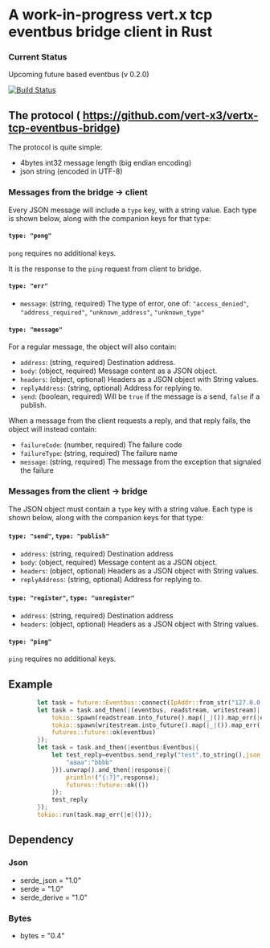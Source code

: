 # A work-in-progress vert.x tcp eventbus bridge client in Rust

### Current Status

Upcoming future based eventbus (v 0.2.0)

[![Build Status](https://travis-ci.org/another-s347/vertx-tcp-eventbus-bridge-client-rust.svg?branch=master)](https://travis-ci.org/another-s347/vertx-tcp-eventbus-bridge-client-rust)

## The protocol ( https://github.com/vert-x3/vertx-tcp-eventbus-bridge)

The protocol is quite simple:

* 4bytes int32 message length (big endian encoding)
* json string (encoded in UTF-8)

### Messages from the bridge -> client

Every JSON message will include a `type` key, with a string
value. Each type is shown below, along with the companion keys for
that type:

#### `type: "pong"`

`pong` requires no additional keys.

It is the response to the `ping` request from client to bridge.

####  `type: "err"`

* `message`: (string, required) The type of error, one of:
  `"access_denied"`, `"address_required"`, `"unknown_address"`,
  `"unknown_type"`

#### `type: "message"`

For a regular message, the object will also contain:

* `address`: (string, required) Destination address.
* `body`: (object, required) Message content as a JSON object.
* `headers`: (object, optional) Headers as a JSON object with String values.
* `replyAddress`: (string, optional) Address for replying to.
* `send`: (boolean, required) Will be `true` if the message is a send, `false` if a publish.

When a message from the client requests a reply, and that reply fails,
the object will instead contain:

* `failureCode`: (number, required) The failure code
* `failureType`: (string, required) The failure name
* `message`: (string, required) The message from the exception that signaled the failure

### Messages from the client -> bridge

The JSON object must contain a `type` key with a string value.  Each
type is shown below, along with the companion keys for that type:

#### `type: "send"`, `type: "publish"`

* `address`: (string, required) Destination address
* `body`: (object, required) Message content as a JSON object.
* `headers`: (object, optional) Headers as a JSON object with String values.
* `replyAddress`: (string, optional) Address for replying to.

#### `type: "register"`, `type: "unregister"`

* `address`: (string, required) Destination address
* `headers`: (object, optional) Headers as a JSON object with String values.

#### `type: "ping"`

`ping` requires no additional keys.

## Example

```rust
        let task = future::Eventbus::connect(IpAddr::from_str("127.0.0.1").unwrap(), 12345);
        let task = task.and_then(|(eventbus, readstream, writestream)| {
            tokio::spawn(readstream.into_future().map(|_|()).map_err(|e|()));
            tokio::spawn(writestream.into_future().map(|_|()).map_err(|e|()));
            futures::future::ok(eventbus)
        });
        let task = task.and_then(|eventbus:Eventbus|{
            let test_reply=eventbus.send_reply("test".to_string(),json!({
                "aaaa":"bbbb"
            })).unwrap().and_then(|response|{
                println!("{:?}",response);
                futures::future::ok(())
            });
            test_reply
        });
        tokio::run(task.map_err(|e|()));
```

## Dependency

### Json
* serde_json = "1.0"
* serde = "1.0"
* serde_derive = "1.0"

### Bytes
* bytes = "0.4"